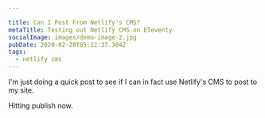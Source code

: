 ```yaml
---

title: Can I Post From Netlify's CMS?
metaTitle: Testing out Netlify CMS on Eleventy
socialImage: images/demo-image-2.jpg
pubDate: 2020-02-20T05:12:37.304Z
tags:
  - netlify cms
---
```

I'm just doing a quick post to see if I can in fact use Netlify's CMS to post to my site.

Hitting publish now.
